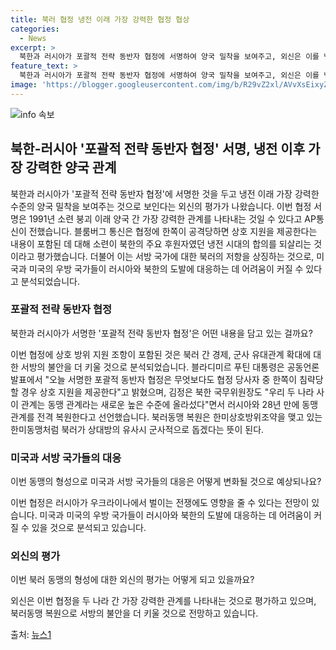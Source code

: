 ```yaml
---
title: 북러 협정 냉전 이래 가장 강력한 협정 협상
categories:
  - News
excerpt: >
  북한과 러시아가 포괄적 전략 동반자 협정에 서명하여 양국 밀착을 보여주고, 외신은 이를 냉전 이래 가장 강력한 관계로 평가했다. 협정에는 공격 시 상호 지원을 포함하며, 서방국가의 불안을 증폭시킬 것으로 분석되었음. 푸틴 대통령과 김정은 국무위원장은 동맹 복원을 강조하며, 이는 러시아의 우크라이나 전쟁에도 영향을 줄 수 있다는 전망이 나왔다. (출처: AP통신, 블룸버그, 가디언, BBC)
feature_text: >
  북한과 러시아가 포괄적 전략 동반자 협정에 서명하여 양국 밀착을 보여주고, 외신은 이를 냉전 이래 가장 강력한 관계로 평가했다. 협정에는 공격 시 상호 지원을 포함하며, 서방국가의 불안을 증폭시킬 것으로 분석되었음. 푸틴 대통령과 김정은 국무위원장은 동맹 복원을 강조하며, 이는 러시아의 우크라이나 전쟁에도 영향을 줄 수 있다는 전망이 나왔다. (출처: AP통신, 블룸버그, 가디언, BBC)
image: 'https://blogger.googleusercontent.com/img/b/R29vZ2xl/AVvXsEixyZcFfHzMRdzZMjFBmAUKJYCLCGyLL1o632UiGVXcaFdKo_bkvkuCioo0uUKlGfBVcT3P84aROyZIXSBEx3Aw5nCQ3pTgDom1WDC4m8eifvWiAmWEEVb4x6G_l8C0QH225ldMjyaFvpxGEBGNO37VmDTDMHGhJPq73UglMfDca1-0aw/s1600/blogspot.png'
---
```


<p><img src="https://blogger.googleusercontent.com/img/b/R29vZ2xl/AVvXsEixyZcFfHzMRdzZMjFBmAUKJYCLCGyLL1o632UiGVXcaFdKo_bkvkuCioo0uUKlGfBVcT3P84aROyZIXSBEx3Aw5nCQ3pTgDom1WDC4m8eifvWiAmWEEVb4x6G_l8C0QH225ldMjyaFvpxGEBGNO37VmDTDMHGhJPq73UglMfDca1-0aw/s1600/blogspot.png" alt="info 속보" /></p>

<h2 data-ke-size="size26">북한-러시아 '포괄적 전략 동반자 협정' 서명, 냉전 이후 가장 강력한 양국 관계</h2>

<p data-ke-size="size16"></p>

<p>북한과 러시아가 '포괄적 전략 동반자 협정'에 서명한 것을 두고 냉전 이래 가장 강력한 수준의 양국 밀착을 보여주는 것으로 보인다는 외신의 평가가 나왔습니다. 이번 협정 서명은 1991년 소련 붕괴 이래 양국 간 가장 강력한 관계를 나타내는 것일 수 있다고 AP통신이 전했습니다. 블룸버그 통신은 협정에 한쪽이 공격당하면 상호 지원을 제공한다는 내용이 포함된 데 대해 소련이 북한의 주요 후원자였던 냉전 시대의 합의를 되살리는 것이라고 평가했습니다. 더불어 이는 서방 국가에 대한 북러의 저항을 상징하는 것으로, 미국과 미국의 우방 국가들이 러시아와 북한의 도발에 대응하는 데 어려움이 커질 수 있다고 분석되었습니다. </p>

<h3 data-ke-size="size24">포괄적 전략 동반자 협정</h3>

<p data-ke-size="size16">북한과 러시아가 서명한 '포괄적 전략 동반자 협정'은 어떤 내용을 담고 있는 걸까요?</p>

<p>이번 협정에 상호 방위 지원 조항이 포함된 것은 북러 간 경제, 군사 유대관계 확대에 대한 서방의 불안을 더 키울 것으로 분석되었습니다. 블라디미르 푸틴 대통령은 공동언론발표에서 "오늘 서명한 포괄적 동반자 협정은 무엇보다도 협정 당사자 중 한쪽이 침략당할 경우 상호 지원을 제공한다"고 밝혔으며, 김정은 북한 국무위원장도 "우리 두 나라 사이 관계는 동맹 관계라는 새로운 높은 수준에 올라섰다"면서 러시아와 28년 만에 동맹관계를 전격 복원한다고 선언했습니다. 북러동맹 복원은 한미상호방위조약을 맺고 있는 한미동맹처럼 북러가 상대방의 유사시 군사적으로 돕겠다는 뜻이 된다. </p>

<h3 data-ke-size="size24">미국과 서방 국가들의 대응</h3>

<p data-ke-size="size16">이번 동맹의 형성으로 미국과 서방 국가들의 대응은 어떻게 변화될 것으로 예상되나요?</p>

<p>이번 협정은 러시아가 우크라이나에서 벌이는 전쟁에도 영향을 줄 수 있다는 전망이 있습니다. 미국과 미국의 우방 국가들이 러시아와 북한의 도발에 대응하는 데 어려움이 커질 수 있을 것으로 분석되고 있습니다.</p>

<h3 data-ke-size="size24">외신의 평가</h3>

<p data-ke-size="size16">이번 북러 동맹의 형성에 대한 외신의 평가는 어떻게 되고 있을까요?</p>

<p>외신은 이번 협정을 두 나라 간 가장 강력한 관계를 나타내는 것으로 평가하고 있으며, 북러동맹 복원으로 서방의 불안을 더 키울 것으로 전망하고 있습니다.</p>

<p data-ke-size="size16"></p>

<p>출처: <a href="https://www.news1.kr/articles/?4416994">뉴스1</a></p>

